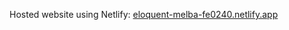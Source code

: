 Hosted website using Netlify: [eloquent-melba-fe0240.netlify.app](https://eloquent-melba-fe0240.netlify.app/)
